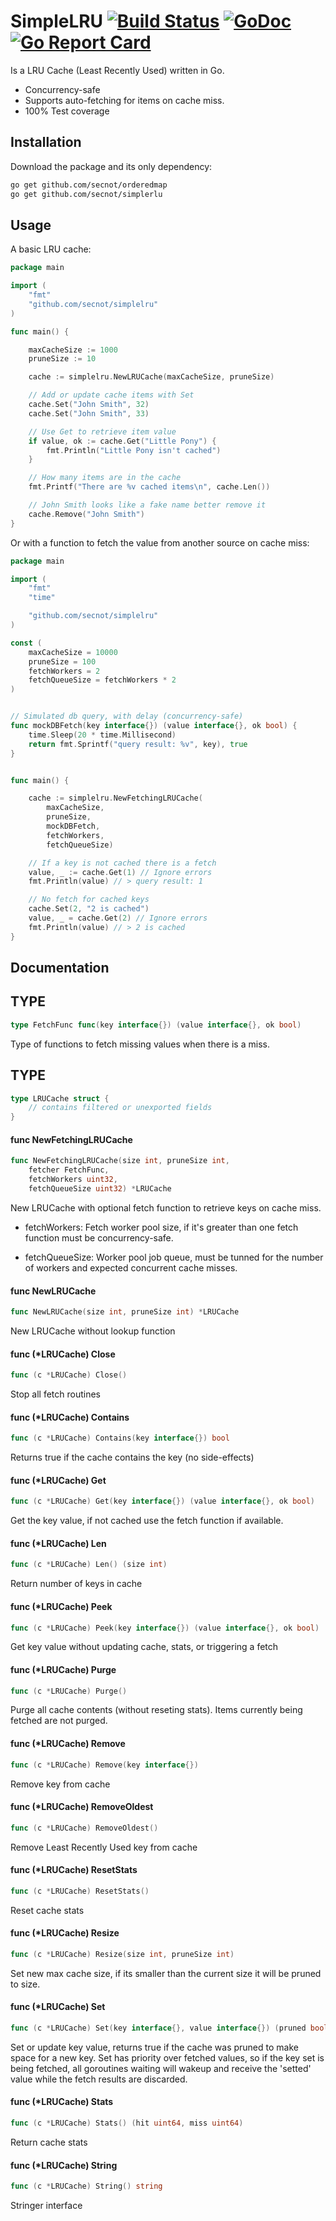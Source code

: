 # SimpleLRU  [![Build Status](https://travis-ci.org/secnot/simplelru.svg?branch=master)](https://travis-ci.org/secnot/simplelru) [![GoDoc](https://godoc.org/github.com/secnot/simplelru?status.svg)](http://godoc.org/github.com/secnot/simplelru) [![Go Report Card](https://goreportcard.com/badge/github.com/secnot/simplelru)](https://goreportcard.com/report/github.com/secnot/simplelru) 

Is a LRU Cache (Least Recently Used) written in Go.

- Concurrency-safe
- Supports auto-fetching for items on cache miss.
- 100% Test coverage


## Installation

Download the package and its only dependency:

```bash
go get github.com/secnot/orderedmap
go get github.com/secnot/simplerlu
```

## Usage

A basic LRU cache:

```go
package main

import (
	"fmt"
	"github.com/secnot/simplelru"
)

func main() {

	maxCacheSize := 1000
	pruneSize := 10

	cache := simplelru.NewLRUCache(maxCacheSize, pruneSize)

	// Add or update cache items with Set
	cache.Set("John Smith", 32)
	cache.Set("John Smith", 33)

	// Use Get to retrieve item value
	if value, ok := cache.Get("Little Pony") {
		fmt.Println("Little Pony isn't cached")
	}

	// How many items are in the cache
	fmt.Printf("There are %v cached items\n", cache.Len())

	// John Smith looks like a fake name better remove it
	cache.Remove("John Smith")
}
```

Or with a function to fetch the value from another source on cache miss:

```go
package main

import (
	"fmt"
	"time"

	"github.com/secnot/simplelru"
)

const (
	maxCacheSize = 10000
	pruneSize = 100
	fetchWorkers = 2
	fetchQueueSize = fetchWorkers * 2
)


// Simulated db query, with delay (concurrency-safe)
func mockDBFetch(key interface{}) (value interface{}, ok bool) {
	time.Sleep(20 * time.Millisecond)
	return fmt.Sprintf("query result: %v", key), true
}


func main() {

	cache := simplelru.NewFetchingLRUCache(
		maxCacheSize,
		pruneSize,
		mockDBFetch,
		fetchWorkers,
		fetchQueueSize)

	// If a key is not cached there is a fetch
	value, _ := cache.Get(1) // Ignore errors
	fmt.Println(value) // > query result: 1

	// No fetch for cached keys
	cache.Set(2, "2 is cached")
	value, _ = cache.Get(2) // Ignore errors
	fmt.Println(value) // > 2 is cached
}
``` 


## Documentation

## TYPE

```go
type FetchFunc func(key interface{}) (value interface{}, ok bool)
```

Type of functions to fetch missing values when there is a miss.


## TYPE

```go
type LRUCache struct {
    // contains filtered or unexported fields
}
```

#### func NewFetchingLRUCache

```go
func NewFetchingLRUCache(size int, pruneSize int,
    fetcher FetchFunc,
    fetchWorkers uint32,
    fetchQueueSize uint32) *LRUCache
```    
	
New LRUCache with optional fetch function to retrieve keys on cache miss.

- fetchWorkers: Fetch worker pool size, if it's greater than one fetch function 
must be concurrency-safe.

- fetchQueueSize: Worker pool job queue, must be tunned for the number of workers 
and expected concurrent cache misses.


#### func NewLRUCache

```go
func NewLRUCache(size int, pruneSize int) *LRUCache
```

New LRUCache without lookup function


#### func (*LRUCache) Close

```go
func (c *LRUCache) Close()
```

Stop all fetch routines


#### func (*LRUCache) Contains

```go
func (c *LRUCache) Contains(key interface{}) bool
```

Returns true if the cache contains the key (no side-effects)


#### func (*LRUCache) Get

```go
func (c *LRUCache) Get(key interface{}) (value interface{}, ok bool)
```
    
Get the key value, if not cached use the fetch function if available.

#### func (*LRUCache) Len

```go
func (c *LRUCache) Len() (size int)
```

Return number of keys in cache


#### func (*LRUCache) Peek

```go
func (c *LRUCache) Peek(key interface{}) (value interface{}, ok bool)
```
    
Get key value without updating cache, stats, or triggering a fetch


#### func (*LRUCache) Purge

```go
func (c *LRUCache) Purge()
```

Purge all cache contents (without reseting stats). Items currently being
fetched are not purged.


#### func (*LRUCache) Remove

```go
func (c *LRUCache) Remove(key interface{})
```    

Remove key from cache


#### func (*LRUCache) RemoveOldest

```go
func (c *LRUCache) RemoveOldest()
```    

Remove Least Recently Used key from cache


#### func (*LRUCache) ResetStats

```go
func (c *LRUCache) ResetStats()
```

Reset cache stats


#### func (*LRUCache) Resize

```go
func (c *LRUCache) Resize(size int, pruneSize int)
```

Set new max cache size, if its smaller than the current size
it will be pruned to size.


#### func (*LRUCache) Set

```go
func (c *LRUCache) Set(key interface{}, value interface{}) (pruned bool)
```
    
Set or update key value, returns true if the cache was pruned to make
space for a new key. Set has priority over fetched values, so if the key
set is being fetched, all goroutines waiting will wakeup and receive the
'setted' value while the fetch results are discarded.


#### func (*LRUCache) Stats

```go
func (c *LRUCache) Stats() (hit uint64, miss uint64)
```    

Return cache stats


#### func (*LRUCache) String

```go
func (c *LRUCache) String() string
```
    
Stringer interface
